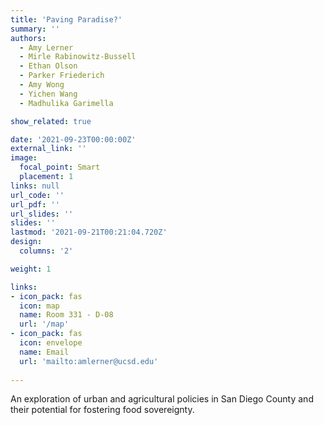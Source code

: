 ```yaml
---
title: 'Paving Paradise?'
summary: ''
authors: 
  - Amy Lerner
  - Mirle Rabinowitz-Bussell
  - Ethan Olson
  - Parker Friederich
  - Amy Wong
  - Yichen Wang
  - Madhulika Garimella

show_related: true

date: '2021-09-23T00:00:00Z'
external_link: ''
image:
  focal_point: Smart
  placement: 1
links: null
url_code: ''
url_pdf: ''
url_slides: ''
slides: ''
lastmod: '2021-09-21T00:21:04.720Z'
design:
  columns: '2'

weight: 1

links:
- icon_pack: fas
  icon: map
  name: Room 331 - D-08
  url: '/map'
- icon_pack: fas
  icon: envelope
  name: Email
  url: 'mailto:amlerner@ucsd.edu'
  
---
```

An exploration of urban and agricultural policies in San Diego County and their potential for fostering food sovereignty.